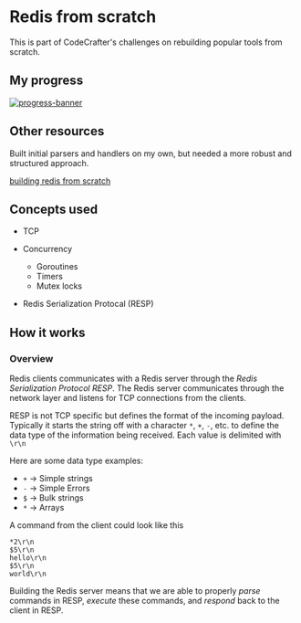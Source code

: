 # Redis from scratch

This is part of CodeCrafter's challenges on rebuilding popular tools from scratch.

## My progress

[![progress-banner](https://backend.codecrafters.io/progress/redis/d6baf7da-a325-4220-8aa9-8b2a53dc1722)](https://app.codecrafters.io/users/pongpatapee)

## Other resources

Built initial parsers and handlers on my own, but needed a more robust and structured approach.

[building redis from scratch](https://www.build-redis-from-scratch.dev/en/introduction)

## Concepts used

- TCP
- Concurrency

  - Goroutines
  - Timers
  - Mutex locks

- Redis Serialization Protocal (RESP)

## How it works

### Overview

Redis clients communicates with a Redis server through the _Redis Serialization Protocol RESP_.
The Redis server communicates through the network layer and listens for TCP connections from the clients.

RESP is not TCP specific but defines the format of the incoming payload. Typically it starts the string
off with a character `*`, `+`, `-`, etc. to define the data type of the information being received.
Each value is delimited with `\r\n`

Here are some data type examples:

- `+` -> Simple strings
- `-` -> Simple Errors
- `$` -> Bulk strings
- `*` -> Arrays

A command from the client could look like this

```
*2\r\n
$5\r\n
hello\r\n
$5\r\n
world\r\n
```

Building the Redis server means that we are able to properly _parse_ commands in RESP,
_execute_ these commands, and _respond_ back to the client in RESP.

